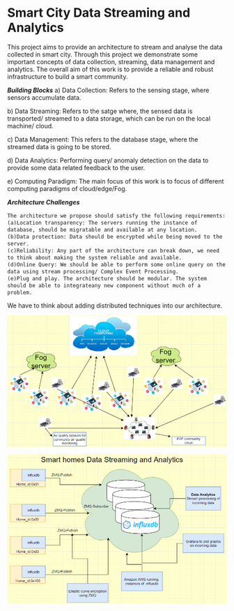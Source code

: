 # Smart City Data Streaming and Analytics 

This project aims to provide an architecture to stream and analyse the data collected in smart city. Through this project we demonstrate some important concepts of data collection, streaming, data management and analytics. The overall aim of this work is to provide a reliable and robust infrastructure to build a smart community.

***Building Blocks***
a) Data Collection: Refers to the sensing stage, where sensors accumulate data. 

b) Data Streaming: Refers to the satge where, the sensed data is transported/ streamed to a data storage, which can be run on the local machine/ cloud.

c) Data Management: This refers to the database stage, where the streamed data is going to be stored.

d) Data Analytics: Performing query/ anomaly detection on the data to provide some data related feedback to the user.

e) Computing Paradigm: The main focus of this work is to focus of different computing paradigms of cloud/edge/Fog. 

***Architecture Challenges***
```
The architecture we propose should satisfy the following requirements:
(a)Location transparency: The servers running the instance of database, should be migratable and available at any location.
(b)Data protection: Data should be encrypted while being moved to the server.
(c)Reliability: Any part of the architecture can break down, we need to think about making the system reliable and available.
(d)Online Query: We should be able to perform some online query on the data using stream processing/ Complex Event Processing.
(e)Plug and play. The architecture should be modular. The system should be able to integrateany new component without much of a problem.
```
We have to think about adding distributed techniques into our architecture.

![architecture v1.0](https://github.com/Shreyasramakrishna90/CS-6381-01-Final-Project/blob/master/images/smart-city.png)

![architecture v1.0](https://github.com/Shreyasramakrishna90/CS-6381-01-Final-Project/blob/master/original_idea.png)
